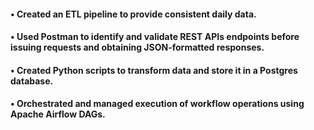 #### • Created an ETL pipeline to provide consistent daily data.
#### • Used Postman to identify and validate REST APIs endpoints before issuing requests and obtaining JSON-formatted responses.
#### • Created Python scripts to transform data and store it in a Postgres database.
#### • Orchestrated and managed execution of workflow operations using Apache Airflow DAGs.
